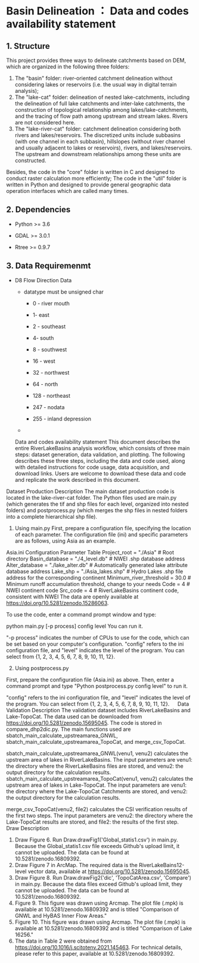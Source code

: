 # Basin Delineation ： Data and codes availability statement

## 1. Structure

This project provides three ways to delineate catchments based on DEM, which are organized in the following three folders:
1) The "basin" folder: river-oriented catchment delineation without considering lakes or reservoirs (i.e. the usual way in digital terrain analysis);
2) The "lake-cat" folder: delineation of nested lake-catchments, including the delineation of full lake catchments and inter-lake catchments, the construction of topological relationship among lakes/lake-catchments, and the tracing of flow path among upstream and stream lakes. Rivers are not considered here.
2) The "lake-river-cat" folder: catchment delineation considering both rivers and lakes/reservoirs. The discretized units include subbasins (with one channel in each subbasin), hillslopes (without river channel and usually adjacent to lakes or reservoirs), rivers, and lakes/reservoirs. The upstream and downstream relationships among these units are constructed.

Besides, the code in the "core" folder is written in C and designed to conduct raster calculation more efficiently; The code in the "util" folder is written in Python and designed to provide general geographic data operation interfaces which are called many times. 

## 2. Dependencies

- Python >= 3.6

- GDAL >= 3.0.1

- Rtree >= 0.9.7

## 3. Data Requiremenmt

- D8 Flow Direction Data

  - datatype must be unsigned char

    - 0 - river mouth

    - 1- east

    - 2 - southeast

    - 4- south

    - 8 - southwest

    - 16 - west

    - 32 - northwest

    - 64 - north

    - 128 - northeast

    - 247 - nodata

    - 255 - inland depression
   
  - 
   Data and codes availability statement
This document describes the entire RiverLakeBasins analysis workflow, which consists of three main steps: dataset generation, data validation, and plotting. The following describes these three steps, including the data and code used, along with detailed instructions for code usage, data acquisition, and download links. Users are welcome to download these data and code and replicate the work described in this document.

Dataset Production Description
The main dataset production code is located in the lake-river-cat folder. The Python files used are main.py (which generates the tif and shp files for each level, organized into nested folders) and postprocess.py (which merges the shp files in nested folders into a complete hierarchical shp file).
1. Using main.py
First, prepare a configuration file, specifying the location of each parameter. The configuration file (ini) and specific parameters are as follows, using Asia as an example.

Asia.ini Configuration Parameter Table
Project_root = "./Asia" # Root directory
Basin_database = "./4_level.db" # NWEI .shp database address
Alter_database = "./lake_alter.db" # Automatically generated lake attribute database address
Lake_shp = "./Asia_lakes.shp" # Hydro Lakes .shp file address for the corresponding continent
Minimum_river_threshold = 30.0 # Minimum runoff accumulation threshold, change to your needs
Code = 4 # NWEI continent code
Src_code = 4 # RiverLakeBasins continent code, consistent with NWEI
The data are openly available at https://doi.org/10.5281/zenodo.15286063.

To use the code, enter a command prompt window and type:

python main.py [-p process] config level You can run it.

"-p process" indicates the number of CPUs to use for the code, which can be set based on your computer's configuration. "config" refers to the ini configuration file, and "level" indicates the level of the program. You can select from {1, 2, 3, 4, 5, 6, 7, 8, 9, 10, 11, 12}.

2. Using postprocess.py

First, prepare the configuration file (Asia.ini) as above. Then, enter a command prompt and type "Python postprocess.py config level" to run it.

"config" refers to the ini configuration file, and "level" indicates the level of the program. You can select from {1, 2, 3, 4, 5, 6, 7, 8, 9, 10, 11, 12}.
 
Data Validation Description
The validation dataset includes RiverLakeBasins and Lake-TopoCat. The data used can be downloaded from https://doi.org/10.5281/zenodo.15695045.
The code is stored in compare_dhp2dic.py. The main functions used are sbatch_main_calculate_upstreamarea_GNWL, sbatch_main_calculate_upstreamarea_TopoCat, and merge_csv_TopoCat.

sbatch_main_calculate_upstreamarea_GNWL(venu1, venu2) calculates the upstream area of lakes in RiverLakeBasins. The input parameters are venu1: the directory where the RiverLakeBasins files are stored, and venu2: the output directory for the calculation results.
sbatch_main_calculate_upstreamarea_TopoCat(venu1, venu2) calculates the upstream area of lakes in Lake-TopoCat. The input parameters are venu1: the directory where the Lake-TopoCat Catchments are stored, and venu2: the output directory for the calculation results.

merge_csv_TopoCat(venu2, file2) calculates the CSI verification results of the first two steps. The input parameters are venu2: the directory where the Lake-TopoCat results are stored, and file2: the results of the first step.
 
Draw Description
1. Draw Figure 6. Run Draw.drawFig1('Global_statis1.csv') in main.py. Because the Global_statis1.csv file exceeds Github's upload limit, it cannot be uploaded. The data can be found at 10.5281/zenodo.16809392.
2. Draw Figure 7 in ArcMap. The required data is the RiverLakeBains12-level vector data, available at https://doi.org/10.5281/zenodo.15695045.
3. Draw Figure 8. Run Draw.drawFig2('dic', 'TopoCatArea.csv', 'Compare') in main.py. Because the data files exceed Github's upload limit, they cannot be uploaded. The data can be found at 10.5281/zenodo.16809392.
4. Figure 9. This figure was drawn using Arcmap. The plot file (.mpk) is available at 10.5281/zenodo.16809392 and is titled "Comparison of GNWL and HyBAS Inner Flow Areas."
5. Figure 10. This figure was drawn using Arcmap. The plot file (.mpk) is available at 10.5281/zenodo.16809392 and is titled "Comparison of Lake 16256."
6. The data in Table 2 were obtained from https://doi.org/10.1016/j.scitotenv.2021.145463. For technical details, please refer to this paper, available at 10.5281/zenodo.16809392.
 
